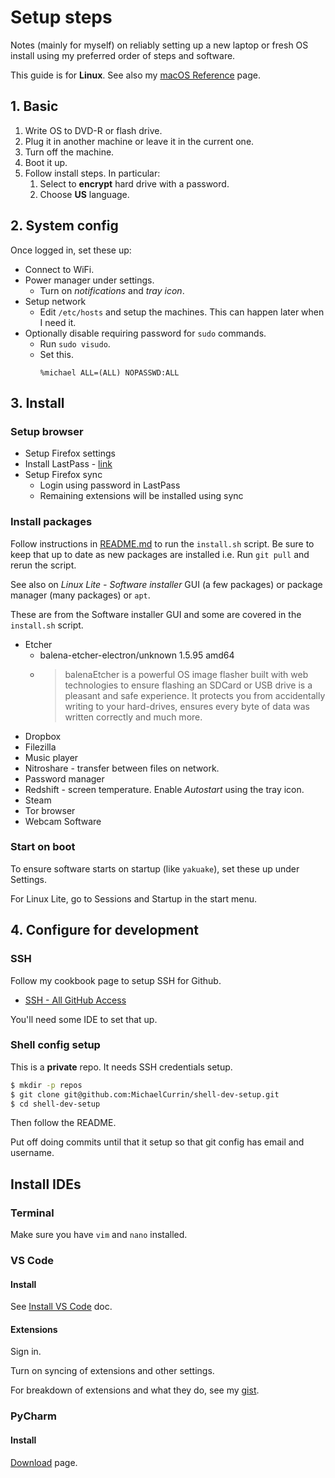 # Setup steps

Notes (mainly for myself) on reliably setting up a new laptop or fresh OS install using my preferred order of steps and software.

This guide is for **Linux**. See also my [macOS Reference](mac-os.md) page.


## 1. Basic

1. Write OS to DVD-R or flash drive.
1. Plug it in another machine or leave it in the current one.
1. Turn off the machine.
1. Boot it up.
1. Follow install steps. In particular:
	1. Select to **encrypt** hard drive with a password.
	1. Choose **US** language.


## 2. System config

Once logged in, set these up:

- Connect to WiFi.
- Power manager under settings. 
	- Turn on _notifications_ and _tray icon_.
- Setup network
	- Edit `/etc/hosts` and setup the machines. This can happen later when I need it.
- Optionally disable requiring password for `sudo` commands.
	- Run `sudo visudo`.
	- Set this.
		```
		%michael ALL=(ALL) NOPASSWD:ALL
		```

## 3. Install

### Setup browser

- Setup Firefox settings
- Install LastPass - [link](https://addons.mozilla.org/en-US/firefox/addon/lastpass-password-manager/)
- Setup Firefox sync
	- Login using password in LastPass
	- Remaining extensions will be installed using sync

### Install packages

Follow instructions in [README.md](https:/github.com/michaelcurrin/os-genesis#readme) to run the `install.sh` script. 
Be sure to keep that up to date as new packages are installed i.e. Run `git pull` and rerun the script.

See also on _Linux Lite - Software installer_ GUI (a few packages) or package manager (many packages) or `apt`.

These are from the Software installer GUI and some are covered in the `install.sh` script.

- Etcher
	- balena-etcher-electron/unknown 1.5.95 amd64
	- > balenaEtcher is a powerful OS image flasher built with web technologies to ensure flashing an SDCard or USB drive is a pleasant and safe experience. It protects you from accidentally writing to your hard-drives, ensures every byte of data was written correctly and much more.
- Dropbox
- Filezilla
- Music player
- Nitroshare - transfer between files on network.
- Password manager
- Redshift - screen temperature. Enable _Autostart_ using the tray icon.
- Steam
- Tor browser
- Webcam Software

### Start on boot

To ensure software starts on startup (like `yakuake`), set these up under Settings. 

For Linux Lite, go to Sessions and Startup in the start menu.


## 4. Configure for development

### SSH

Follow my cookbook page to setup SSH for Github.

- [SSH - All GitHub Access](https://github.com/MichaelCurrin/code-cookbook/blob/master/recipes/shell/ssh/all-github-access.md)

You'll need some IDE to set that up. 

### Shell config setup

This is a **private** repo. It needs SSH credentials setup.

```sh
$ mkdir -p repos
$ git clone git@github.com:MichaelCurrin/shell-dev-setup.git
$ cd shell-dev-setup
```

Then follow the README.

Put off doing commits until that it setup so that git config has email and username.


## Install IDEs

### Terminal

Make sure you have `vim` and `nano` installed.

### VS Code

#### Install

See [Install VS Code](install-vs-code.md) doc.

#### Extensions

Sign in.

Turn on syncing of extensions and other settings.

For breakdown of extensions and what they do, see my [gist](https://gist.github.com/MichaelCurrin/e1f0b488d4ed8e6c24646e37c75fe2ea).

### PyCharm

#### Install

[Download](https://www.jetbrains.com/pycharm/download/) page.
